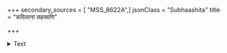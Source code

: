 +++
secondary_sources = [ "MSS_8622A",]
jsonClass = "Subhaashita"
title = "कपिलानां सहस्राणि"

+++

<details><summary>Text</summary>

कपिलानां सहस्राणि यो विप्रेभ्यः प्रयच्छति।  
एकस्य जीवितं दद्यान् न च तुल्यं युधिष्ठिर॥
</details>

